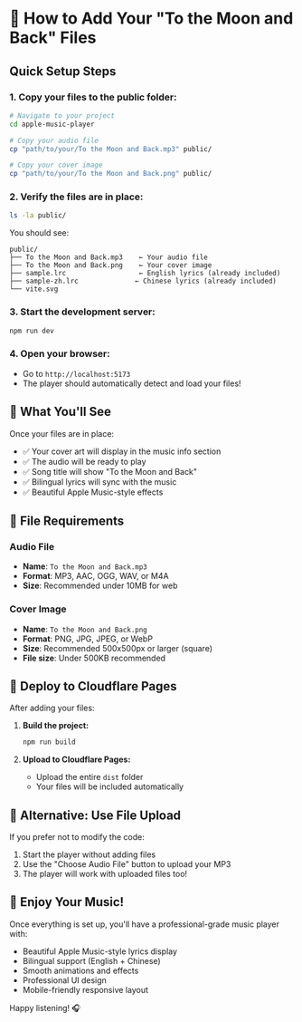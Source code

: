 # 🎵 How to Add Your "To the Moon and Back" Files

## Quick Setup Steps

### 1. Copy your files to the public folder:

```bash
# Navigate to your project
cd apple-music-player

# Copy your audio file
cp "path/to/your/To the Moon and Back.mp3" public/

# Copy your cover image  
cp "path/to/your/To the Moon and Back.png" public/
```

### 2. Verify the files are in place:

```bash
ls -la public/
```

You should see:
```
public/
├── To the Moon and Back.mp3    ← Your audio file
├── To the Moon and Back.png    ← Your cover image
├── sample.lrc                  ← English lyrics (already included)
├── sample-zh.lrc              ← Chinese lyrics (already included)
└── vite.svg
```

### 3. Start the development server:

```bash
npm run dev
```

### 4. Open your browser:
- Go to `http://localhost:5173`
- The player should automatically detect and load your files!

## 🎨 What You'll See

Once your files are in place:
- ✅ Your cover art will display in the music info section
- ✅ The audio will be ready to play
- ✅ Song title will show "To the Moon and Back"
- ✅ Bilingual lyrics will sync with the music
- ✅ Beautiful Apple Music-style effects

## 🔧 File Requirements

### Audio File
- **Name**: `To the Moon and Back.mp3`
- **Format**: MP3, AAC, OGG, WAV, or M4A
- **Size**: Recommended under 10MB for web

### Cover Image
- **Name**: `To the Moon and Back.png`
- **Format**: PNG, JPG, JPEG, or WebP
- **Size**: Recommended 500x500px or larger (square)
- **File size**: Under 500KB recommended

## 🚀 Deploy to Cloudflare Pages

After adding your files:

1. **Build the project:**
   ```bash
   npm run build
   ```

2. **Upload to Cloudflare Pages:**
   - Upload the entire `dist` folder
   - Your files will be included automatically

## 📱 Alternative: Use File Upload

If you prefer not to modify the code:
1. Start the player without adding files
2. Use the "Choose Audio File" button to upload your MP3
3. The player will work with uploaded files too!

## 🎵 Enjoy Your Music!

Once everything is set up, you'll have a professional-grade music player with:
- Beautiful Apple Music-style lyrics display
- Bilingual support (English + Chinese)
- Smooth animations and effects
- Professional UI design
- Mobile-friendly responsive layout

Happy listening! 🎧
